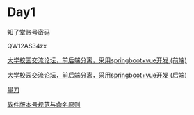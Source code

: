 # Day1 



知了堂账号密码

QW12AS34zx



[大学校园交流论坛，前后端分离，采用springboot+vue开发 (前端)](https://github.com/cp3geek/forum)

[大学校园交流论坛，前后端分离，采用springboot+vue开发 (后端)](https://github.com/cp3geek/universityforum)



[墨刀](https://modao.cc/dashboard/me)

[软件版本号规范与命名原则](https://www.jianshu.com/p/75374e299ef8)


